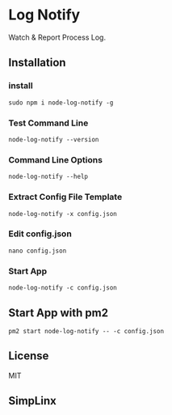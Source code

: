 # Log Notify #
Watch & Report Process Log.

## Installation
### install

``` sudo npm i node-log-notify -g ```

### Test Command Line

``` node-log-notify --version ```

### Command Line Options

``` node-log-notify --help ```

### Extract Config File Template

``` node-log-notify -x config.json ```

### Edit config.json

``` nano config.json ```

### Start App

``` node-log-notify -c config.json ```

## Start App with pm2
``` pm2 start node-log-notify -- -c config.json ```

##

## License
MIT


## SimpLinx